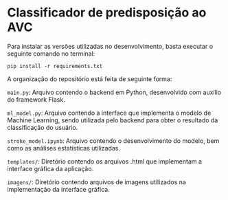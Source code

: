 # Classificador de predisposição ao AVC #


Para instalar as versões utilizadas no desenvolvimento, basta executar o seguinte comando no terminal:

`pip install -r requirements.txt`

A organização do repositório está feita de seguinte forma:

`main.py`: Arquivo contendo o backend em Python, desenvolvido com auxílio do framework Flask.

`ml_model.py`: Arquivo contendo a interface que implementa o modelo de Machine Learning, sendo utilizada pelo backend para obter o resultado da classificação do usuário.

`stroke_model.ipynb`: Arquivo contendo o desenvolvimento do modelo, bem como as análises estatísticas utilizadas.

`templates/`: Diretório contendo os arquivos .html que implementam a interface gráfica da aplicação.

`imagens/`: Diretório contendo arquivos de imagens utilizados na implementação da interface gráfica.